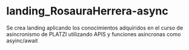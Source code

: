 # landing_RosauraHerrera-async
Se crea landing aplicando los conocimientos adquiridos en el curso de asincronismo de PLATZI utilizando APIS y funciones asincronas como asyinc/await

